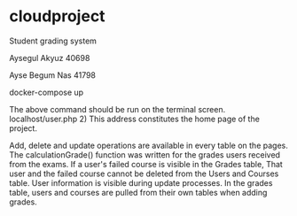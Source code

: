 # cloudproject

Student grading system

Aysegul Akyuz 40698

Ayse Begum Nas 41798

docker-compose up

The above command should be run on the terminal screen.
localhost/user.php 2) This address constitutes the home page of the project.

Add, delete and update operations are available in every table on the pages.
The calculationGrade() function was written for the grades users received from the exams.
If a user's failed course is visible in the Grades table, That user and the failed course cannot be deleted from the Users and Courses table.
User information is visible during update processes.
In the grades table, users and courses are pulled from their own tables when adding grades.

